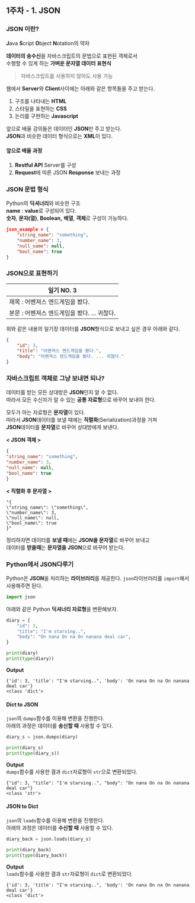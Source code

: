 ## 1주차 - 1. JSON

### JSON 이란?
**J**ava **S**cript **O**bject **N**otation의 약자<br/>

**데이터의 송수신**을 자바스크립트의 문법으로 표현된 객체로서<br/>
수행할 수 있게 하는 **가벼운 문자열 데이터 표현식**<br/>

> 자바스크립트를 사용하지 않아도 사용 가능

웹에서 **Server**와 **Client**사이에는 아래와 같은 항목들을 주고 받는다.<br/>
1. 구조를 나타내는 **HTML**
2. 스타일을 표현하는 **CSS**
3. 논리를 구현하는 **Javascript**

앞으로 배울 강의들은 데이터인 **JSON**만 주고 받는다.<br/>
**JSON**과 비슷한 데이터 형식으로는 **XML**이 있다.<br/>

#### 앞으로 배울 과정
1. **Restful API** Server를 구성
2. **Request**에 따른 JSON **Response** 보내는 과정

### JSON 문법 형식
Python의 **딕셔너리**와 비슷한 구조<br/>
**name** : **value**로 구성되어 있다.<br/>
**숫자**, **문자(열)**, **Boolean,** **배열**, **객체**로 구성이 가능하다.<br/>

```json
json_example = {
    "string_name": "something",
    "number_name": 3,
    "null_name": null,
    "bool_name": true
}
```

### JSON으로 표현하기

| 일기 NO. 3                                   |
| -------------------------------------------- |
| 제목 : 어벤져스 엔드게임을 봤다.             |
| 본문 : 어벤져스 엔드게임을 봤다. ... 귀찮다. |

위와 같은 내용의 일기장 데이터를 **JSON**형식으로 보내고 싶은 경우 아래와 같다.<br/>

```json
{
    "id": 3,
    "title": "어벤져스 엔드게임을 봤다.",
    "body": "어벤져스 엔드게임을 봤다. ... 귀찮다."
}
```

### 자바스크립트 객체로 그냥 보내면 되나?
데이터를 받는 모든 상대방은 **JSON**인지 알 수 없다.<br/>
따라서 모든 수신자가 알 수 있는 **공통 자료형**으로 바꾸어 보내야 한다.<br/>

모두가 아는 자료형은 **문자열**이 있다.<br/>
따라서 **JSON**데이터를 보낼 때에는 **직렬화**(Serialization)과정을 거쳐<br/>
**JSON**데이터를 **문자열**로 바꾸어 상대방에게 보낸다.<br/>

**< JSON 객체 >**
```json
{
"string_name": "something",
"number_name": 3,
"null_name": null,
"bool_name": true
}
```

**< 직렬화 후 문자열 >**
```
"{
\"string_name\": \"something\",
\"number_name\": 3,
\"null_name\": null,
\"bool_name\": true
}"
```

정리하자면 데이터를 **보낼 때**에는 **JSON을 문자열**로 바꾸어 보내고<br/>
데이터를 **받을때**는 **문자열을 JSON**으로 바꾸어 받는다.<br/>

### Python에서 JSON다루기
Python은 **JSON**을 처리하는 **라이브러리**를 제공한다.
`json`라이브러리를 `import`해서 사용해주면 된다.
```python
import json
```

아래와 같은 Python **딕셔너리 자료형**을 변환해보자.
```python
diary = {
    "id": 3,
    "title": "I'm starving..",
    "body": "On nana On na On nanana deal car",
}

print(diary)
print(type(diary))
```

**Output**<br/>
```
{'id': 3, 'title': "I'm starving..", 'body': 'On nana On na On nanana deal car'}
<class 'dict'>
```

#### Dict to JSON

`json`의 `dumps`함수를 이용해 변환을 진행한다.<br/>
아래의 과정은 데이터를 **송신할 때** 사용할 수 있다.
```python
diary_s = json.dumps(diary)

print(diary_s)
print(type(diary_s))
```

**Output**<br/>
`dumps`함수를 사용한 결과 `dict`자료형이 `str`으로 변환되었다.<br/>
```
{"id": 3, "title": "I'm starving..", "body": "On nana On na On nanana deal car"}
<class 'str'>
```

#### JSON to Dict

`json`의 `loads`함수를 이용해 변환을 진행한다.<br/>
아래의 과정은 데이터를 **수신할 때** 사용할 수 있다.
```python
diary_back = json.loads(diary_s)

print(diary_back)
print(type(diary_back))
```

**Output**<br/>
`loads`함수를 사용한 결과 `str`자료형이 `dict`로 변환되었다.<br/>
```
{'id': 3, 'title': "I'm starving..", 'body': 'On nana On na On nanana deal car'}
<class 'dict'>
```
